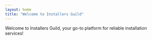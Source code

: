 ```yaml
---
layout: home
title: "Welcome to Installers Guild"
---
```


Welcome to Installers Guild, your go-to platform for reliable installation services!

